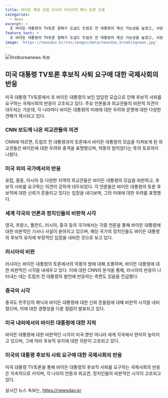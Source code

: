 ```yaml
---
title: 바이든 폭망 유럽 아시아 러시아의 패닉 토론 조롱
categories:
  - News
excerpt: >
  조 바이든 대통령의 TV토론 참패가 도널드 트럼프 전 대통령의 재선 가능성을 높였고, 서방 동맹은 패닉에 빠져 바이든의 후보직 사퇴를 공식 요구하고 있는 상황. CNN을 비롯한 주요 언론들은 트럼프 대통령과의 토론에서 보인 바이든 대통령의 부진에 대한 외교관들의 충격과 우려를 보도했으며, 유럽과 아시아를 포함한 외교관들의 압도적인 비판을 전했다. 미국과 세계를 위해 바이든이 후보직을 양보해야 한다는 촉구와 비판이 확산되고 있다.
feature_text: >
  조 바이든 대통령의 TV토론 참패가 도널드 트럼프 전 대통령의 재선 가능성을 높였고, 서방 동맹은 패닉에 빠져 바이든의 후보직 사퇴를 공식 요구하고 있는 상황. CNN을 비롯한 주요 언론들은 트럼프 대통령과의 토론에서 보인 바이든 대통령의 부진에 대한 외교관들의 충격과 우려를 보도했으며, 유럽과 아시아를 포함한 외교관들의 압도적인 비판을 전했다. 미국과 세계를 위해 바이든이 후보직을 양보해야 한다는 촉구와 비판이 확산되고 있다.
image: 'https://newsdao.kr/res/images/meta/newsdao_breakingnews.jpg'
---
```


<p><img src="https://newsdao.kr/res/images/meta/newsdao_breakingnews.jpg" alt="firstkoreanews 속보" /></p>

<h2 data-ke-size="size26">미국 대통령 TV토론 후보직 사퇴 요구에 대한 국제사회의 반응</h2>

<p data-ke-size="size16">미국 대통령 TV토론에서 조 바이든 대통령이 보인 암담한 모습으로 인해 후보직 사퇴를 요구하는 국제사회의 반응이 고조되고 있다. 주요 언론들과 외교관들의 비판적 의견이 대두되는 가운데, 각 나라마다 바이든 대통령의 미래에 대한 우려와 운명에 대한 다양한 견해가 제시되고 있다.</p>

<h3 data-ke-size="size24">CNN 보도에 나온 외교관들의 의견</h3>

<p data-ke-size="size16">CNN에 따르면, 트럼프 전 대통령과의 토론에서 바이든 대통령의 모습을 지켜보게 된 외교관들은 바이든에 대한 우려와 충격을 표명했으며, 악몽의 밤이었다는 뜻의 토로까지 나왔다.</p>

<h3 data-ke-size="size24">미국 외의 국가에서의 반응</h3>

<p data-ke-size="size16">유럽, 중동, 아시아 등 다양한 지역의 외교관들은 바이든 대통령의 모습을 비판하고, 후보직 사퇴를 요구하는 의견이 강하게 대두되었다. 각 언론들은 바이든 대통령의 토론 후보직에 대한 신뢰가 흔들리고 있다는 입장을 내다보며, 그의 미래에 대한 우려를 표명했다.</p>

<h3 data-ke-size="size24">세계 각국의 언론과 정치인들의 비판적 시각</h3>

<p data-ke-size="size16">영국, 프랑스, 폴란드, 러시아, 중국 등의 국가에서는 각종 언론을 통해 바이든 대통령에 대한 비판적인 기사나 사설이 쏟아지고 있으며, 해당 국가의 정치인들도 바이든 대통령의 후보직 유지에 부정적인 입장을 내비친 것으로 보고 있다.</p>

<h3 data-ke-size="size24">러시아의 비판</h3>

<p data-ke-size="size16">러시아는 바이든 대통령의 토론에서의 악몽의 밤에 대해 조롱하며, 바이든 대통령에 대한 비판적인 시각을 내세우고 있다. 이에 대한 CNN의 분석을 통해, 러시아의 반응이 나타내는 데는 트럼프 전 대통령의 발언에 반응하는 측면도 있음을 언급했다.</p>

<h3 data-ke-size="size24">중국의 시각</h3>

<p data-ke-size="size16">중국도 민주당의 패닉과 바이든 대통령에 대한 신뢰 흔들림에 대해 비판적 시각을 내비쳤으며, 이에 대한 경향성을 다룬 컬럼이 발표되고 있다.</p>

<h3 data-ke-size="size24">미국 내외에서의 바이든 대통령에 대한 지적</h3>

<p data-ke-size="size16">바이든 대통령에 대한 비판적인 시각이 미국 뿐만 아니라 세계 각국에서 현저히 높아지고 있으며, 그에 따라 후보직 유지에 대한 의문이 고조되고 있다.</p>

<h3 data-ke-size="size24">미국의 대통령 후보직 사퇴 요구에 대한 국제사회의 반응</h3>

<p data-ke-size="size16">미국 대통령 TV토론을 통해 바이든 대통령의 후보직 사퇴를 요구하는 국제사회의 반응은 지속적으로 커지며, 각 나라의 언론과 외교관, 정치인들의 비판적인 시각이 고조되고 있다.</p>
실시간 뉴스 속보는, <a href="https://newsdao.kr" rel="dofollow">https://newsdao.kr</a>


